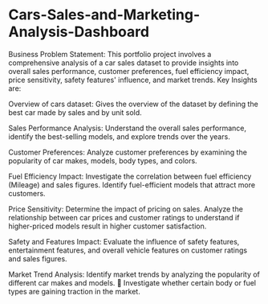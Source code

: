 # Cars-Sales-and-Marketing-Analysis-Dashboard

 Business Problem Statement: 
           This portfolio project involves a comprehensive analysis of a car sales dataset to provide insights into overall sales performance, customer preferences, fuel efficiency impact, price sensitivity, 
            safety features' influence, and market trends. Key Insights are: 

 Overview of cars dataset: 
           Gives the overview of the dataset by defining the best car made by sales and by unit sold. 
           
 Sales Performance Analysis: 
           Understand the overall sales performance, identify the best-selling models, and explore trends over the years. 
           
 Customer Preferences: 
           Analyze customer preferences by examining the popularity of car makes, models, body types, and colors. 
           
 Fuel Efficiency Impact: 
           Investigate the correlation between fuel efficiency (Mileage) and sales figures. Identify fuel-efficient models that attract more customers. 
           
 Price Sensitivity: 
           Determine the impact of pricing on sales. Analyze the relationship between car prices and customer ratings to understand if higher-priced models result in higher customer satisfaction. 
           
 Safety and Features Impact: 
           Evaluate the influence of safety features, entertainment features, and overall vehicle features on customer ratings and sales figures. 
           
 Market Trend Analysis: 
           Identify market trends by analyzing the popularity of different car makes and models.  Investigate whether certain body or fuel types are gaining traction in the market. 
 
